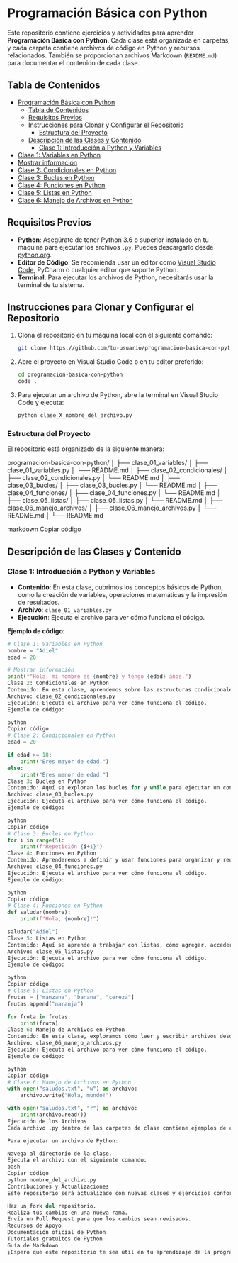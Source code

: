 # Programación Básica con Python

Este repositorio contiene ejercicios y actividades para aprender **Programación Básica con Python**. Cada clase está organizada en carpetas, y cada carpeta contiene archivos de código en Python y recursos relacionados. También se proporcionan archivos Markdown (`README.md`) para documentar el contenido de cada clase.

## Tabla de Contenidos

- [Programación Básica con Python](#programación-básica-con-python)
  - [Tabla de Contenidos](#tabla-de-contenidos)
  - [Requisitos Previos](#requisitos-previos)
  - [Instrucciones para Clonar y Configurar el Repositorio](#instrucciones-para-clonar-y-configurar-el-repositorio)
    - [Estructura del Proyecto](#estructura-del-proyecto)
  - [Descripción de las Clases y Contenido](#descripción-de-las-clases-y-contenido)
    - [Clase 1: Introducción a Python y Variables](#clase-1-introducción-a-python-y-variables)
- [Clase 1: Variables en Python](#clase-1-variables-en-python)
- [Mostrar información](#mostrar-información)
- [Clase 2: Condicionales en Python](#clase-2-condicionales-en-python)
- [Clase 3: Bucles en Python](#clase-3-bucles-en-python)
- [Clase 4: Funciones en Python](#clase-4-funciones-en-python)
- [Clase 5: Listas en Python](#clase-5-listas-en-python)
- [Clase 6: Manejo de Archivos en Python](#clase-6-manejo-de-archivos-en-python)

## Requisitos Previos

- **Python**: Asegúrate de tener Python 3.6 o superior instalado en tu máquina para ejecutar los archivos `.py`. Puedes descargarlo desde [python.org](https://www.python.org/downloads/).
- **Editor de Código**: Se recomienda usar un editor como [Visual Studio Code](https://code.visualstudio.com/), PyCharm o cualquier editor que soporte Python.
- **Terminal**: Para ejecutar los archivos de Python, necesitarás usar la terminal de tu sistema.

## Instrucciones para Clonar y Configurar el Repositorio

1. Clona el repositorio en tu máquina local con el siguiente comando:
    ```bash
    git clone https://github.com/tu-usuario/programacion-basica-con-python.git
    ```

2. Abre el proyecto en Visual Studio Code o en tu editor preferido:
    ```bash
    cd programacion-basica-con-python
    code .
    ```

3. Para ejecutar un archivo de Python, abre la terminal en Visual Studio Code y ejecuta:
    ```bash
    python clase_X_nombre_del_archivo.py
    ```

### Estructura del Proyecto

El repositorio está organizado de la siguiente manera:

programacion-basica-con-python/ │ ├── clase_01_variables/ │ ├── clase_01_variables.py │ └── README.md │ ├── clase_02_condicionales/ │ ├── clase_02_condicionales.py │ └── README.md │ ├── clase_03_bucles/ │ ├── clase_03_bucles.py │ └── README.md │ ├── clase_04_funciones/ │ ├── clase_04_funciones.py │ └── README.md │ ├── clase_05_listas/ │ ├── clase_05_listas.py │ └── README.md │ ├── clase_06_manejo_archivos/ │ ├── clase_06_manejo_archivos.py │ └── README.md │ └── README.md

markdown
Copiar código

## Descripción de las Clases y Contenido

### Clase 1: Introducción a Python y Variables
- **Contenido**: En esta clase, cubrimos los conceptos básicos de Python, como la creación de variables, operaciones matemáticas y la impresión de resultados.
- **Archivo**: `clase_01_variables.py`
- **Ejecución**: Ejecuta el archivo para ver cómo funciona el código.

**Ejemplo de código**:
```python
# Clase 1: Variables en Python
nombre = "Adiel"
edad = 20

# Mostrar información
print(f"Hola, mi nombre es {nombre} y tengo {edad} años.")
Clase 2: Condicionales en Python
Contenido: En esta clase, aprendemos sobre las estructuras condicionales if, elif y else para tomar decisiones en el código.
Archivo: clase_02_condicionales.py
Ejecución: Ejecuta el archivo para ver cómo funciona el código.
Ejemplo de código:

python
Copiar código
# Clase 2: Condicionales en Python
edad = 20

if edad >= 18:
    print("Eres mayor de edad.")
else:
    print("Eres menor de edad.")
Clase 3: Bucles en Python
Contenido: Aquí se exploran los bucles for y while para ejecutar un conjunto de instrucciones repetidamente.
Archivo: clase_03_bucles.py
Ejecución: Ejecuta el archivo para ver cómo funciona el código.
Ejemplo de código:

python
Copiar código
# Clase 3: Bucles en Python
for i in range(5):
    print(f"Repetición {i+1}")
Clase 4: Funciones en Python
Contenido: Aprenderemos a definir y usar funciones para organizar y reutilizar el código.
Archivo: clase_04_funciones.py
Ejecución: Ejecuta el archivo para ver cómo funciona el código.
Ejemplo de código:

python
Copiar código
# Clase 4: Funciones en Python
def saludar(nombre):
    print(f"Hola, {nombre}!")

saludar("Adiel")
Clase 5: Listas en Python
Contenido: Aquí se aprende a trabajar con listas, cómo agregar, acceder y modificar elementos en ellas.
Archivo: clase_05_listas.py
Ejecución: Ejecuta el archivo para ver cómo funciona el código.
Ejemplo de código:

python
Copiar código
# Clase 5: Listas en Python
frutas = ["manzana", "banana", "cereza"]
frutas.append("naranja")

for fruta in frutas:
    print(fruta)
Clase 6: Manejo de Archivos en Python
Contenido: En esta clase, exploramos cómo leer y escribir archivos desde Python.
Archivo: clase_06_manejo_archivos.py
Ejecución: Ejecuta el archivo para ver cómo funciona el código.
Ejemplo de código:

python
Copiar código
# Clase 6: Manejo de Archivos en Python
with open("saludos.txt", "w") as archivo:
    archivo.write("Hola, mundo!")

with open("saludos.txt", "r") as archivo:
    print(archivo.read())
Ejecución de los Archivos
Cada archivo .py dentro de las carpetas de clase contiene ejemplos de código que puedes ejecutar directamente desde la terminal.

Para ejecutar un archivo de Python:

Navega al directorio de la clase.
Ejecuta el archivo con el siguiente comando:
bash
Copiar código
python nombre_del_archivo.py
Contribuciones y Actualizaciones
Este repositorio será actualizado con nuevas clases y ejercicios conforme avancemos en el curso. Si deseas contribuir o mejorar el repositorio, sigue estos pasos:

Haz un fork del repositorio.
Realiza tus cambios en una nueva rama.
Envía un Pull Request para que los cambios sean revisados.
Recursos de Apoyo
Documentación oficial de Python
Tutoriales gratuitos de Python
Guía de Markdown
¡Espero que este repositorio te sea útil en tu aprendizaje de la programación con Python!